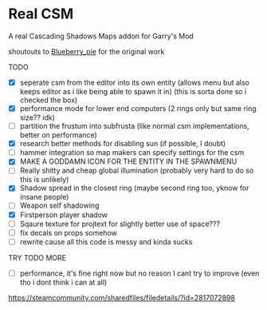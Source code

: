 # Real CSM
A real Cascading Shadows Maps addon for Garry's Mod
 
shoutouts to [Blueberry_pie](https://steamcommunity.com/id/Blueberry_pie) for the original work

TODO
* [x] seperate csm from the editor into its own entity (allows menu but also keeps editor as i like being able to spawn it in) (this is sorta done so i checked the box)
* [x] performance mode for lower end computers (2 rings only but same ring size?? idk)
* [ ] partition the frustum into subfrusta (like normal csm implementations, better on performance)
* [x] research better methods for disabling sun (if possible, I doubt)
* [ ] hammer integration so map makers can specify settings for the csm
* [x] MAKE A GODDAMN ICON FOR THE ENTITY IN THE SPAWNMENU
* [ ] Really shitty and cheap global illumination (probably very hard to do so this is unlikely)
* [x] Shadow spread in the closest ring (maybe second ring too, yknow for insane people)
* [ ] Weapon self shadowing
* [x] Firstperson player shadow
* [ ] Sqaure texture for projtext for slightly better use of space???
* [ ] fix decals on props somehow
* [ ] rewrite cause all this code is messy and kinda sucks

TRY TODO MORE
* [ ] performance, it's fine right now but no reason I cant try to improve (even tho i dont think i can at all)

https://steamcommunity.com/sharedfiles/filedetails/?id=2817072898
